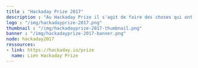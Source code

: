 ```yaml
---
title : "Hackaday Prize 2017"
description : "Au Hackaday Prize il s'agit de faire des choses qui ont du sens. L'entrée de cette 'Internet of usefull Things' est un prétexte notamment pour le projet DAISEE se lancer dans le challenge."
logo : "/img/hackadayprize-2017.png"
thumbnail : "/img/hackadayprize-2017-thumbnail.png"
banner : "/img/hackadayprize-2017-banner.png"
node: hackaday2017
ressources:
- link: https://hackaday.io/prize
  name: Lien Hackaday Prize
---
```

